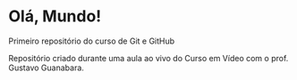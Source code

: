 # Olá, Mundo!
 Primeiro repositório do curso de Git e GitHub

Repositório criado durante uma aula ao vivo do Curso em Vídeo com o prof. Gustavo Guanabara.